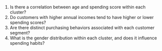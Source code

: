 1. Is there a correlation between age and spending score within each cluster?
2. Do customers with higher annual incomes tend to have higher or lower spending scores?
3. Are there distinct purchasing behaviors associated with each customer segment?
4. What is the gender distribution within each cluster, and does it influence spending habits?
